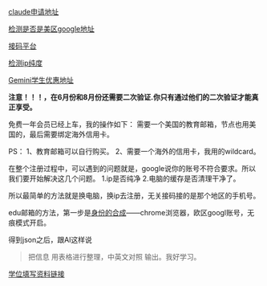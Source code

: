 [claude申请地址](https://www.anthropic.com/contact-sales/for-student-builders)

[检测是否是美区google地址](https://policies.google.com/terms)

[接码平台](https://sms-activate.world/cn)

[检测ip纯度](https://whoer.net/)

[Gemini学生优惠地址](https://gemini.google/students)

**注意！！！，在6月份和8月份还需要二次验证.你只有通过他们的二次验证才能真正享受。**

免费一年会员已经上车，我的操作如下：
需要一个美国的教育邮箱，节点也用美国的，最后需要绑定海外信用卡。

PS：
1、教育邮箱可以自行购买。
2、需要一个海外的信用卡，我用的wildcard。

在整个注册过程中，可以遇到的问题就是，google说你的账号不符合要求。所以我们要开始解决这几个问题。
1.ip是否纯净
2.电脑的缓存是否清理干净了。

所以最简单的方法就是换电脑，换ip去注册，无关接码接的是那个地区的手机号。

edu邮箱的方法，第一步是[身份的合成](https://fauxid.com/)——chrome浏览器，欧区googl账号，无痕模式开启。

得到json之后，跟AI这样说 

> 把信息 用表格进行整理，中英文对照 输出。我好学习。

[学位填写资料链接](https://apply.liberty.edu/)
